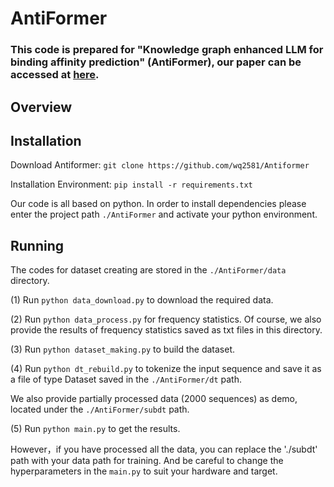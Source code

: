 # AntiFormer

### This code is prepared for "Knowledge graph enhanced LLM for binding affinity prediction" (AntiFormer), our paper can be accessed at [here](http://。。。。).

## Overview



## Installation
Download Antiformer:
```git clone https://github.com/wq2581/Antiformer```

Installation Environment:
```pip install -r requirements.txt```

Our code is all based on python. In order to install dependencies please enter the project path ```./AntiFormer``` and activate your python environment.


## Running

   The codes for dataset creating are stored in the ```./AntiFormer/data``` directory.
   
   (1) Run ```python data_download.py``` to download the required data.
   
   (2) Run ```python data_process.py``` for frequency statistics. Of course, we also provide the results of frequency statistics saved as txt files in this directory.
   
   (3) Run ```python dataset_making.py``` to build the dataset.
   
   (4) Run ```python dt_rebuild.py``` to tokenize the input sequence and save it as a file of type Dataset saved in the ```./AntiFormer/dt``` path.
  
   We also provide partially processed data (2000 sequences) as demo, located under the ```./AntiFormer/subdt``` path.
   
   (5) Run ```python main.py``` to get the results.

   However，if you have processed all the data, you can replace the './subdt' path with your data path for training. And be careful to change the hyperparameters in the ```main.py``` to suit your hardware and target.

   
